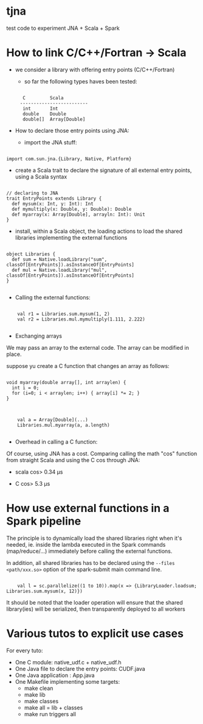 # tjna

test code to experiment JNA + Scala + Spark

How to link C/C++/Fortran -> Scala
==============================

- we consider a library with offering entry points (C/C++/Fortran)

  - so far the following types haves been tested:

```

      C         Scala
     -------------------------
      int       Int
      double    Double
      double[]  Array[Double]

```

- How to declare those entry points using JNA:

  - import the JNA stuff:

```

import com.sun.jna.{Library, Native, Platform}

```

  - create a Scala trait to declare the signature of all external entry points, using a Scala syntax

```

// declaring to JNA
trait EntryPoints extends Library {
  def mysum(x: Int, y: Int): Int
  def mymultiply(x: Double, y: Double): Double
  def myarray(x: Array[Double], arrayln: Int): Unit
}

```

  - install, within a Scala object, the loading actions to load the shared libraries implementing the external functions

```

object Libraries {
  def sum = Native.loadLibrary("sum", classOf[EntryPoints]).asInstanceOf[EntryPoints]
  def mul = Native.loadLibrary("mul", classOf[EntryPoints]).asInstanceOf[EntryPoints]
}


```

- Calling the external functions:

```

    val r1 = Libraries.sum.mysum(1, 2)
    val r2 = Libraries.mul.mymultiply(1.111, 2.222)


```

- Exchanging arrays

We may pass an array to the external code. The array can be modified in place.

suppose yu create a C function that changes an array as follows:

```

void myarray(double array[], int arraylen) {
  int i = 0;
  for (i=0; i < arraylen; i++) { array[i] *= 2; }
}


```


```

    val a = Array[Double](...)
    Libraries.mul.myarray(a, a.length)


```

- Overhead in calling a C function:

Of course, using JNA has a cost. Comparing calling the math "cos" function from straight Scala and using the C cos through JNA:

  - scala cos> 0.34 µs

  - C cos> 5.3 µs


How use external functions in a Spark pipeline
==============================================

The principle is to dynamically load the shared libraries right when it's needed, ie. inside the lambda executed
in the Spark commands (map/reduce/...) immediately before calling the external functions.

In addition, all shared libraries has to be declared using the `--files <path/xxx.so>` option of the spark-submit
main command line.

```

    val l = sc.parallelize((1 to 10)).map(x => {LibraryLoader.loadsum; Libraries.sum.mysum(x, 12)})

```

It should be noted that the loader operation will ensure that the shared library(ies) will be serialized, then
transparently deployed to all workers

Various tutos to explicit use cases
===================================

For every tuto:

- One C module: native_udf.c + native_udf.h
- One Java file to declare the entry points: CUDF.java
- One Java application : App.java
- One Makefile implementing some targets:
    + make clean
    + make lib
    + make classes
    + make all = lib + classes
    + make run triggers all

